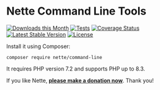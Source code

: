 Nette Command Line Tools
========================

[![Downloads this Month](https://img.shields.io/packagist/dm/nette/command-line.svg)](https://packagist.org/packages/nette/command-line)
[![Tests](https://github.com/nette/command-line/workflows/Tests/badge.svg?branch=master)](https://github.com/nette/command-line/actions)
[![Coverage Status](https://coveralls.io/repos/github/nette/command-line/badge.svg?branch=master)](https://coveralls.io/github/nette/command-line?branch=master)
[![Latest Stable Version](https://poser.pugx.org/nette/command-line/v/stable)](https://github.com/nette/command-line/releases)
[![License](https://img.shields.io/badge/license-New%20BSD-blue.svg)](https://github.com/nette/command-line/blob/master/license.md)

Install it using Composer:

```
composer require nette/command-line
```

It requires PHP version 7.2 and supports PHP up to 8.3.

If you like Nette, **[please make a donation now](https://nette.org/donate)**. Thank you!
